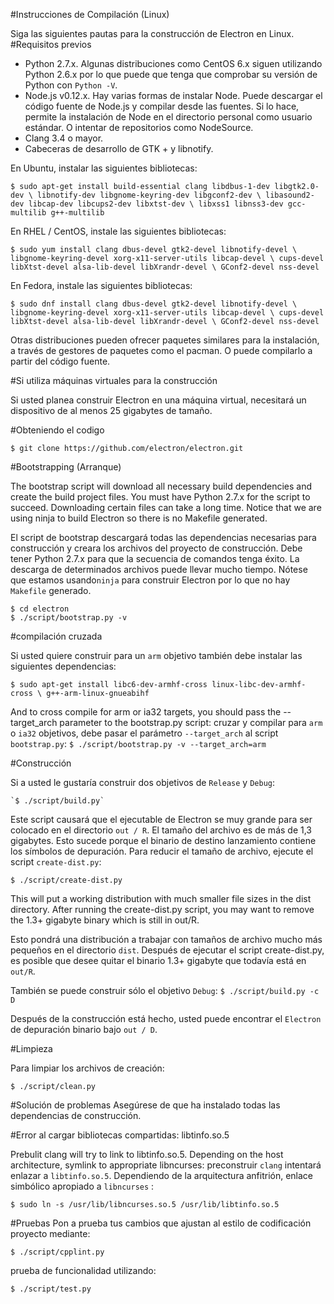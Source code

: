 #Instrucciones de Compilación (Linux)

Siga las siguientes pautas para la construcción de Electron en Linux.
#Requisitos previos

   *  Python 2.7.x. Algunas distribuciones como CentOS 6.x siguen utilizando Python 2.6.x por lo que puede que tenga que comprobar su versión de Python con  `Python -V`.
   *  Node.js v0.12.x. Hay varias formas de instalar Node. Puede descargar el código fuente de Node.js y compilar desde las fuentes. Si lo hace, permite la instalación de Node en el directorio personal como usuario estándar. O intentar de  repositorios como NodeSource.
   *  Clang 3.4 o mayor.
   *  Cabeceras de desarrollo de GTK + y libnotify.

En Ubuntu, instalar las siguientes bibliotecas:

`$ sudo apt-get install build-essential clang libdbus-1-dev libgtk2.0-dev \
                       libnotify-dev libgnome-keyring-dev libgconf2-dev \
                       libasound2-dev libcap-dev libcups2-dev libxtst-dev \
                       libxss1 libnss3-dev gcc-multilib g++-multilib`

En RHEL / CentOS, instale las siguientes bibliotecas:

`$ sudo yum install clang dbus-devel gtk2-devel libnotify-devel \
                    libgnome-keyring-devel xorg-x11-server-utils libcap-devel \
                    cups-devel libXtst-devel alsa-lib-devel libXrandr-devel \
                    GConf2-devel nss-devel`

En Fedora, instale las siguientes bibliotecas:

`$ sudo dnf install clang dbus-devel gtk2-devel libnotify-devel \
                    libgnome-keyring-devel xorg-x11-server-utils libcap-devel \
                    cups-devel libXtst-devel alsa-lib-devel libXrandr-devel \
                    GConf2-devel nss-devel`

Otras distribuciones pueden ofrecer paquetes similares para la instalación, a través de gestores de paquetes como el pacman. O  puede compilarlo a partir del código fuente.

#Si utiliza máquinas virtuales para la construcción

Si usted planea construir Electron en una máquina virtual, necesitará un  dispositivo de al menos 25 gigabytes de tamaño.

#Obteniendo el codigo

`$ git clone https://github.com/electron/electron.git`

#Bootstrapping (Arranque)

The bootstrap script will download all necessary build dependencies and create the build project files. You must have Python 2.7.x for the script to succeed. Downloading certain files can take a long time. Notice that we are using ninja to build Electron so there is no Makefile generated.

El script de bootstrap descargará todas las dependencias necesarias para construcción  y creara los archivos del proyecto de construcción. Debe tener Python 2.7.x para que la secuencia de comandos tenga éxito. La descarga de determinados archivos puede llevar mucho tiempo. Nótese que estamos usando`ninja` para construir Electron por lo que no hay `Makefile` generado.

    $ cd electron
    $ ./script/bootstrap.py -v

#compilación cruzada

Si usted quiere construir para un `arm` objetivo también debe instalar las siguientes dependencias:

`$ sudo apt-get install libc6-dev-armhf-cross linux-libc-dev-armhf-cross \ g++-arm-linux-gnueabihf`

And to cross compile for arm or ia32 targets, you should pass the --target_arch parameter to the bootstrap.py script:
cruzar y  compilar para `arm` o `ia32` objetivos, debe pasar el parámetro `--target_arch` al script `bootstrap.py`:
`$ ./script/bootstrap.py -v --target_arch=arm`

#Construcción

Si a usted le gustaría construir dos objetivos de `Release` y `Debug`:

    `$ ./script/build.py`


Este script causará que el ejecutable de Electron se muy grande para ser colocado en el directorio `out / R`. El tamaño del archivo es de más de 1,3 gigabytes. Esto sucede porque el binario de destino lanzamiento contiene los símbolos de depuración. Para reducir el tamaño de archivo, ejecute el script `create-dist.py`:

`$ ./script/create-dist.py`

This will put a working distribution with much smaller file sizes in the dist directory. After running the create-dist.py script, you may want to remove the 1.3+ gigabyte binary which is still in out/R.

Esto pondrá una distribución a trabajar con tamaños de archivo mucho más pequeños en el directorio `dist`. Después de ejecutar el script create-dist.py, es posible que desee quitar el binario 1.3+ gigabyte que todavía está en  `out/R`.

También se puede construir sólo el objetivo  `Debug`:
`$ ./script/build.py -c D`

Después de la construcción está hecho, usted puede encontrar el `Electron` de depuración binario bajo `out / D`.

#Limpieza

Para limpiar los archivos de creación:

`$ ./script/clean.py`

#Solución de problemas
Asegúrese de que ha instalado todas las dependencias de construcción.

#Error al cargar bibliotecas compartidas: libtinfo.so.5

Prebulit clang will try to link to libtinfo.so.5. Depending on the host architecture, symlink to appropriate libncurses:
preconstruir `clang`  intentará enlazar a `libtinfo.so.5`. Dependiendo de la arquitectura anfitrión, enlace simbólico apropiado a `libncurses` :

`$ sudo ln -s /usr/lib/libncurses.so.5 /usr/lib/libtinfo.so.5`

#Pruebas
Pon a prueba tus cambios que ajustan al estilo de codificación proyecto mediante:

`$ ./script/cpplint.py`

prueba de funcionalidad utilizando:

`$ ./script/test.py`
